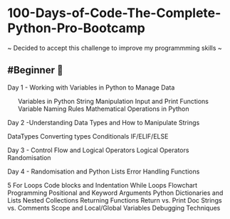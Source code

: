 # 100-Days-of-Code-The-Complete-Python-Pro-Bootcamp
~ Decided to accept this challenge to improve my programmming skills ~

<h2>#Beginner 🌱</h2>
 Day 1 - Working with Variables in Python to Manage Data

<ul>Variables in Python
String Manipulation
Input and Print Functions
Variable Naming Rules
Mathematical Operations in Python </ul>


Day 2 -Understanding Data Types and How to Manipulate Strings

DataTypes
Converting types
Conditionals IF/ELIF/ELSE



Day 3 - Control Flow and Logical Operators
Logical Operators
Randomisation


Day 4 - Randomisation and Python Lists
Error Handling
Functions

5
For Loops
Code blocks and Indentation
While Loops
Flowchart Programming
Positional and Keyword Arguments
Python Dictionaries and Lists
Nested Collections
Returning Functions
Return vs. Print
Doc Strings vs. Comments
Scope and Local/Global Variables
Debugging Techniques





